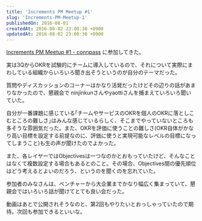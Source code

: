 ```yaml
---
title: 'Increments PM Meetup #1'
slug: 'Increments-PM-Meetup-1'
publishedOn: 2016-08-01
createdAt: 2016-08-02 23:00:30 +0900
updatedAt: 2016-08-02 23:00:30 +0900
---
```

[Increments PM Meetup #1 - connpass](https://connpass.com/event/36331/) に参加してきた。

実は3QからOKRを試験的にチームに導入しているので、それについて実際にまわしている組織からいろいろ聞き出そうというのが自分のテーマだった。

質問やディスカッションのコーナーはかなり活発だったけどその辺りの話があまりなかったので、懇親会で ninjinkunさんやyaottiさんを捕まえていろいろ聞いていた。

自分が一番課題に感じている｢チームやサービスのOKRを個人のOKRに落としこむところの難しさ｣はみんな感じているらしく、そこまでやっていないところも多そうな雰囲気だった。また、OKRを評価に使うことの難しさ(OKR自体がかなり高い目標を設定する前提なのに、評価に使うと実現可能なレベルの目標になってしまうこと)も生の声が聞けたのでよかった。

また、各レイヤーではObjectivesは一つなのかとおもっていたけど、そんなことはなくて複数設定する場合もあるとのこと。その場合、Objectives間の優先順位はどう考えるとよいのだろう、というのを聞くのを忘れていた。

参加者のみなさんは、ベンチャーから大企業までかなり幅広く集まっていて、懇親会ではいろいろ話が聞けてとても良い会だった。

動画はあとで公開されそうなのと、第2回もやりたいとおっしゃっていたので期待。次回も参加できるといいな。
